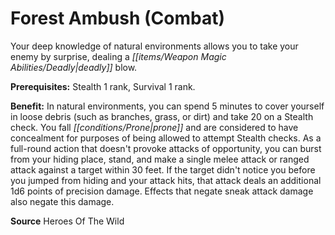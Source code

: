 ﻿---
cssclass: [feats]

---
# Forest Ambush (Combat)

Your deep knowledge of natural environments allows you to take your enemy by surprise, dealing a _[[items/Weapon Magic Abilities/Deadly|deadly]]_ blow.

**Prerequisites:** Stealth 1 rank, Survival 1 rank.

**Benefit:** In natural environments, you can spend 5 minutes to cover yourself in loose debris (such as branches, grass, or dirt) and take 20 on a Stealth check. You fall _[[conditions/Prone|prone]]_ and are considered to have concealment for purposes of being allowed to attempt Stealth checks. As a full-round action that doesn't provoke attacks of opportunity, you can burst from your hiding place, stand, and make a single melee attack or ranged attack against a target within 30 feet. If the target didn't notice you before you jumped from hiding and your attack hits, that attack deals an additional 1d6 points of precision damage. Effects that negate sneak attack damage also negate this damage.

**Source** Heroes Of The Wild